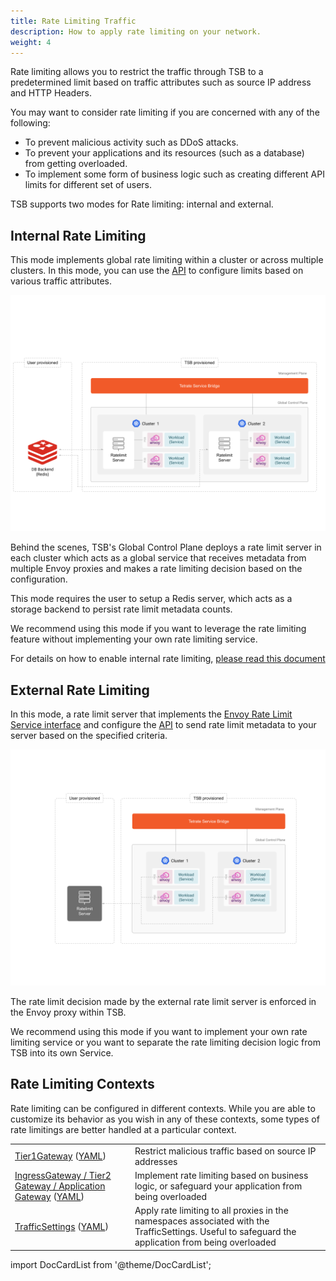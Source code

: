 ```yaml
---
title: Rate Limiting Traffic
description: How to apply rate limiting on your network.
weight: 4
---
```


Rate limiting allows you to restrict the traffic through TSB to a predetermined limit based on traffic attributes such as source IP address and HTTP Headers.

You may want to consider rate limiting if you are concerned with any of the following:
* To prevent malicious activity such as DDoS attacks.
* To prevent your applications and its resources (such as a database) from getting overloaded.
* To implement some form of business logic such as creating different API limits for different set of users.

TSB supports two modes for Rate limiting: internal and external.

## Internal Rate Limiting

This mode implements global rate limiting within a cluster or across multiple clusters.
In this mode, you can use the [API](../../refs/tsb/gateway/v2/ingress_gateway#ratelimitsettings) to configure limits based on various traffic attributes.

![](../../assets/howto/rate_limiting_internal.png)

Behind the scenes, TSB's Global Control Plane deploys a rate limit server in each cluster which acts as a global service that receives metadata from multiple Envoy proxies and makes a rate limiting decision based on the configuration.

This mode requires the user to setup a Redis server, which acts as a storage backend to persist rate limit metadata counts. 

We recommend using this mode if you want to leverage the rate limiting feature without implementing your own rate limiting service.

For details on how to enable internal rate limiting, [please read this document](./../rate_limiting/internal_rate_limiting)

## External Rate Limiting

In this mode, a rate limit server that implements the [Envoy Rate Limit Service interface](https://www.envoyproxy.io/docs/envoy/latest/api-v3/traffic/ratelimit/v3/rls.proto) and configure the [API](../../refs/tsb/gateway/v2/ingress_gateway#externalratelimitservicesettings) to send rate limit metadata to your server based on the specified criteria.

![](../../assets/howto/rate_limiting_external.png)

The rate limit decision made by the external rate limit server is enforced in the Envoy proxy within TSB.

We recommend using this mode if you want to implement your own rate limiting service or you want to separate the rate limiting decision logic from TSB into its own Service.

## Rate Limiting Contexts

Rate limiting can be configured in different contexts. While you are able to customize its behavior as you wish in any of these contexts, some types of rate limitings are better handled at a particular context.

|                                                                          |  |
|--------------------------------------------------------------------------|--|
| [Tier1Gateway](./../rate_limiting/tier1_gateway) ([YAML](../../refs/tsb/gateway/v2/tier1_gateway#tier1externalserver)) | Restrict malicious traffic based on source IP addresses |
| [IngressGateway / Tier2 Gateway / Application Gateway](./../rate_limiting/ingress_gateway) ([YAML](../../refs/tsb/gateway/v2/ingress_gateway)) |  Implement rate limiting based on business logic, or safeguard your application from being overloaded |
| [TrafficSettings](./../rate_limiting/service_to_service) ([YAML](../../refs/tsb/traffic/v2/traffic_setting#trafficsetting)) | Apply rate limiting to all proxies in the namespaces associated with the TrafficSettings. Useful to safeguard the application from being overloaded |

import DocCardList from '@theme/DocCardList';

<DocCardList />
